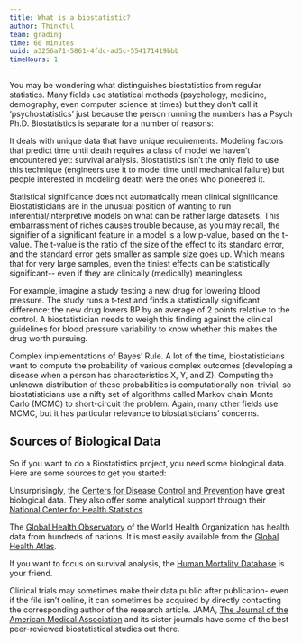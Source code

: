 ```yaml
---
title: What is a biostatistic?
author: Thinkful
team: grading
time: 60 minutes
uuid: a3256a71-5861-4fdc-ad5c-554171419bbb
timeHours: 1
---
```


You may be wondering what distinguishes biostatistics from regular statistics.  Many fields use statistical methods (psychology, medicine, demography, even computer science at times) but they don’t call it ‘psychostatistics’ just because the person running the numbers has a Psych Ph.D.  Biostatistics is separate for a number of reasons:

It deals with unique data that have unique requirements.  Modeling factors that predict time until death requires a class of model we haven’t encountered yet: survival analysis. Biostatistics isn’t the only field to use this technique (engineers use it to model time until mechanical failure) but people interested in modeling death were the ones who pioneered it.

Statistical significance does not automatically mean clinical significance.  Biostatisticians are in the unusual position of wanting to run inferential/interpretive models on what can be rather large datasets.  This embarrassment of riches causes trouble because, as you may recall, the signifier of a significant feature in a model is a low p-value, based on the t-value.  The t-value is the ratio of the size of the effect to its standard error, and the standard error gets smaller as sample size goes up.  Which means that for very large samples, even the tiniest effects can be statistically significant-- even if they are clinically (medically) meaningless.  

For example, imagine a study testing a new drug for lowering blood pressure.  The study runs a t-test and finds a statistically significant difference: the new drug lowers BP by an average of 2 points relative to the control.  A biostatistician needs to weigh this finding against the clinical guidelines for blood pressure variability to know whether this makes the drug worth pursuing.

Complex implementations of Bayes’ Rule.  A lot of the time, biostatisticians want to compute the probability of various complex outcomes (developing a disease when a person has characteristics X, Y, and Z).  Computing the unknown distribution of these probabilities is computationally non-trivial, so biostatisticians use a nifty set of algorithms called Markov chain Monte Carlo (MCMC) to short-circuit the problem.  Again, many other fields use MCMC, but it has particular relevance to biostatisticians’ concerns.

## Sources of Biological Data

So if you want to do a Biostatistics project, you need some biological data.  Here are some sources to get you started:

Unsurprisingly, the [Centers for Disease Control and Prevention](https://data.cdc.gov/) have great biological data.  They also offer some analytical support through their [National Center for Health Statistics](https://www.cdc.gov/nchs/).

The [Global Health Observatory](http://www.who.int/gho/en/) of the World Health Organization has health data from hundreds of nations.  It is most easily available from the [Global Health Atlas](http://apps.who.int/globalatlas/).

If you want to focus on survival analysis, the [Human Mortality Database](http://www.mortality.org/) is your friend.  

Clinical trials may sometimes make their data public after publication- even if the file isn’t online, it can sometimes be acquired by directly contacting the corresponding author of the research article.  JAMA, [The Journal of the American Medical Association](http://jamanetwork.com/journals/jama) and its sister journals have some of the best peer-reviewed biostatistical studies out there.
